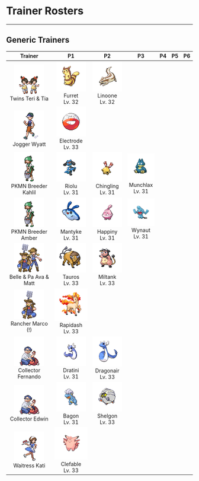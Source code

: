 # Trainer Rosters

---

## Generic Trainers

| Trainer | P1 | P2 | P3 | P4 | P5 | P6 |
|:-------:|:--:|:--:|:--:|:--:|:--:|:--:|
| ![Twins Teri & Tia](../../assets/trainers/twins.png)<br>Twins Teri & Tia | ![Furret](../../assets/sprites/furret/front.gif)<br>Furret<br>Lv. 32 | ![Linoone](../../assets/sprites/linoone/front.gif)<br>Linoone<br>Lv. 32 |
| ![Jogger Wyatt](../../assets/trainers/jogger.png)<br>Jogger Wyatt | ![Electrode](../../assets/sprites/electrode/front.gif)<br>Electrode<br>Lv. 33 |
| ![PKMN Breeder Kahlil](../../assets/trainers/pkmn_breeder.png)<br>PKMN Breeder Kahlil | ![Riolu](../../assets/sprites/riolu/front.gif)<br>Riolu<br>Lv. 31 | ![Chingling](../../assets/sprites/chingling/front.gif)<br>Chingling<br>Lv. 31 | ![Munchlax](../../assets/sprites/munchlax/front.gif)<br>Munchlax<br>Lv. 31 |
| ![PKMN Breeder Amber](../../assets/trainers/pkmn_breeder.png)<br>PKMN Breeder Amber | ![Mantyke](../../assets/sprites/mantyke/front.gif)<br>Mantyke<br>Lv. 31 | ![Happiny](../../assets/sprites/happiny/front.gif)<br>Happiny<br>Lv. 31 | ![Wynaut](../../assets/sprites/wynaut/front.gif)<br>Wynaut<br>Lv. 31 |
| ![Belle & Pa Ava & Matt](../../assets/trainers/belle_pa.png)<br>Belle & Pa Ava & Matt | ![Tauros](../../assets/sprites/tauros/front.gif)<br>Tauros<br>Lv. 33 | ![Miltank](../../assets/sprites/miltank/front.gif)<br>Miltank<br>Lv. 33 |
| ![Rancher Marco (!)](../../assets/trainers/rancher.png)<br>Rancher Marco (!) | ![Rapidash](../../assets/sprites/rapidash/front.gif)<br>Rapidash<br>Lv. 33 |
| ![Collector Fernando](../../assets/trainers/collector.png)<br>Collector Fernando | ![Dratini](../../assets/sprites/dratini/front.gif)<br>Dratini<br>Lv. 31 | ![Dragonair](../../assets/sprites/dragonair/front.gif)<br>Dragonair<br>Lv. 33 |
| ![Collector Edwin](../../assets/trainers/collector.png)<br>Collector Edwin | ![Bagon](../../assets/sprites/bagon/front.gif)<br>Bagon<br>Lv. 31 | ![Shelgon](../../assets/sprites/shelgon/front.gif)<br>Shelgon<br>Lv. 33 |
| ![Waitress Kati](../../assets/trainers/waitress.png)<br>Waitress Kati | ![Clefable](../../assets/sprites/clefable/front.gif)<br>Clefable<br>Lv. 33 |
